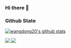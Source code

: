### Hi there 👋

<!--
**wangdong20/wangdong20** is a ✨ _special_ ✨ repository because its `README.md` (this file) appears on your GitHub profile.

Here are some ideas to get you started:

- 🔭 I’m currently working on ...
- 🌱 I’m currently learning ...
- 👯 I’m looking to collaborate on ...
- 🤔 I’m looking for help with ...
- 💬 Ask me about ...
- 📫 How to reach me: ...
- 😄 Pronouns: ...
- ⚡ Fun fact: ...
-->
### Github State

[![wangdong20's github stats](https://github-readme-stats.vercel.app/api?username=wangdong20&show_icons=true&title_color=fff&icon_color=79ff97&text_color=9f9f9f&bg_color=151515)](https://github.com/wangdong20/github-readme-stats)

<a href="https://github.com/wangdong20/DWKotlinScriptCompiler">
  <img align="left" src="https://github-readme-stats.vercel.app/api/pin/?username=wangdong20&repo=DWKotlinScriptCompiler&show_icons=true&title_color=fff&icon_color=79ff97&text_color=9f9f9f&bg_color=151515" />
</a>

<a href="https://github.com/wangdong20/AndroidGradientUI">
  <img align="left" src="https://github-readme-stats.vercel.app/api/pin/?username=wangdong20&repo=AndroidGradientUI&show_icons=true&title_color=fff&icon_color=79ff97&text_color=9f9f9f&bg_color=151515" />
</a>
